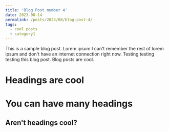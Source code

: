 ```yaml
---
title: 'Blog Post number 4'
date: 2023-08-14
permalink: /posts/2023/08/blog-post-4/
tags:
  - cool posts
  - category1
---
```


This is a sample blog post. Lorem ipsum I can't remember the rest of lorem ipsum and don't have an internet connection right now. Testing testing testing this blog post. Blog posts are cool.

Headings are cool
======

You can have many headings
======

Aren't headings cool?
------